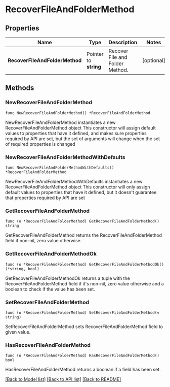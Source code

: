 # RecoverFileAndFolderMethod

## Properties

Name | Type | Description | Notes
------------ | ------------- | ------------- | -------------
**RecoverFileAndFolderMethod** | Pointer to **string** | Recover File and Folder Method. | [optional] 

## Methods

### NewRecoverFileAndFolderMethod

`func NewRecoverFileAndFolderMethod() *RecoverFileAndFolderMethod`

NewRecoverFileAndFolderMethod instantiates a new RecoverFileAndFolderMethod object
This constructor will assign default values to properties that have it defined,
and makes sure properties required by API are set, but the set of arguments
will change when the set of required properties is changed

### NewRecoverFileAndFolderMethodWithDefaults

`func NewRecoverFileAndFolderMethodWithDefaults() *RecoverFileAndFolderMethod`

NewRecoverFileAndFolderMethodWithDefaults instantiates a new RecoverFileAndFolderMethod object
This constructor will only assign default values to properties that have it defined,
but it doesn't guarantee that properties required by API are set

### GetRecoverFileAndFolderMethod

`func (o *RecoverFileAndFolderMethod) GetRecoverFileAndFolderMethod() string`

GetRecoverFileAndFolderMethod returns the RecoverFileAndFolderMethod field if non-nil, zero value otherwise.

### GetRecoverFileAndFolderMethodOk

`func (o *RecoverFileAndFolderMethod) GetRecoverFileAndFolderMethodOk() (*string, bool)`

GetRecoverFileAndFolderMethodOk returns a tuple with the RecoverFileAndFolderMethod field if it's non-nil, zero value otherwise
and a boolean to check if the value has been set.

### SetRecoverFileAndFolderMethod

`func (o *RecoverFileAndFolderMethod) SetRecoverFileAndFolderMethod(v string)`

SetRecoverFileAndFolderMethod sets RecoverFileAndFolderMethod field to given value.

### HasRecoverFileAndFolderMethod

`func (o *RecoverFileAndFolderMethod) HasRecoverFileAndFolderMethod() bool`

HasRecoverFileAndFolderMethod returns a boolean if a field has been set.


[[Back to Model list]](../README.md#documentation-for-models) [[Back to API list]](../README.md#documentation-for-api-endpoints) [[Back to README]](../README.md)


